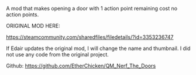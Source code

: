 A mod that makes opening a door with 1 action point remaining cost no action points.

ORIGINAL MOD HERE: 

https://steamcommunity.com/sharedfiles/filedetails/?id=3353236747

If Edair updates the original mod, I will change the name and thumbnail. I did not use any code from the original project.

Github:  https://github.com/EtherChicken/QM_Nerf_The_Doors
